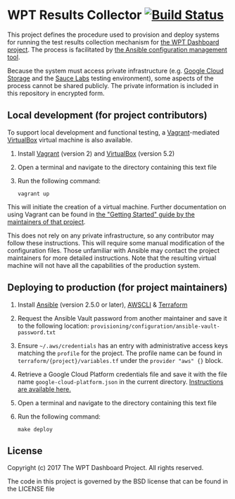 # WPT Results Collector [![Build Status](https://travis-ci.org/web-platform-tests/results-collection.svg?branch=master)](https://travis-ci.org/web-platform-tests/results-collection)

This project defines the procedure used to provision and deploy systems for
running the test results collection mechanism for [the WPT Dashboard
project](https://github.com/w3c/wptdashboard). The process is facilitated by
[the Ansible configuration management tool](https://www.ansible.com/).

Because the system must access private infrastructure (e.g. [Google Cloud
Storage](https://cloud.google.com/storage/) and the [Sauce
Labs](https://saucelabs.com/) testing environment), some aspects of the process
cannot be shared publicly. The private information is included in this
repository in encrypted form.

## Local development (for project contributors)

To support local development and functional testing, a
[Vagrant](https://www.vagrantup.com/)-mediated
[VirtualBox](https://www.virtualbox.org/) virtual machine is also available.

1. Install [Vagrant](https://www.vagrantup.com/) (version 2) and
   [VirtualBox](https://www.virtualbox.org/) (version 5.2)
2. Open a terminal and navigate to the directory containing this text file
3. Run the following command:

   ```
   vagrant up
   ```

This will initiate the creation of a virtual machine. Further documentation on
using Vagrant can be found in [the "Getting Started" guide by the maintainers
of that project](https://www.vagrantup.com/intro/getting-started/index.html).

This does not rely on any private infrastructure, so any contributor may follow
these instructions. This will require some manual modification of the
configuration files. Those unfamiliar with Ansible may contact the project
maintainers for more detailed instructions. Note that the resulting virtual
machine will not have all the capabilities of the production system.

## Deploying to production (for project maintainers)

1. Install [Ansible] (version 2.5.0 or later), [AWSCLI] & [Terraform]
2. Request the Ansible Vault password from another maintainer and save it to
   the following location:
   `provisioning/configuration/ansible-vault-password.txt`
2. Ensure `~/.aws/credentials` has an entry with administrative access keys
   matching the `profile` for the project. The profile name can be found in
   `terraform/{project}/variables.tf` under the `provider "aws" {}` block.
3. Retrieve a Google Cloud Platform credentials file and save it with the file
   name `google-cloud-platform.json` in the current directory. [Instructions
   are available
   here.](https://www.terraform.io/docs/providers/google/index.html)
4. Open a terminal and navigate to the directory containing this text file
5. Run the following command:

       make deploy

## License

Copyright (c) 2017 The WPT Dashboard Project. All rights reserved.

The code in this project is governed by the BSD license that can be found in
the LICENSE file

[Ansible]: https://www.ansible.com/
[AWSCLI]: http://docs.aws.amazon.com/cli/latest/userguide/installing.html
[Terraform]: https://www.terraform.io/downloads.html
